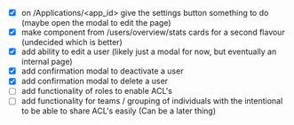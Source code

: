 - [x] on /Applications/<app_id> give the settings button something to do (maybe open the modal to edit the page)
- [x] make component from /users/overview/stats cards for a second flavour (undecided which is better)
- [x] add ability to edit a user (likely just a modal for now, but eventually an internal page)
- [x] add confirmation modal to deactivate a user
- [x] add confirmation modal to delete a user
- [ ] add functionality of roles to enable ACL's
- [ ] add functionality for teams / grouping of individuals with the intentional to be able to share ACL's easily (Can be a later thing)

